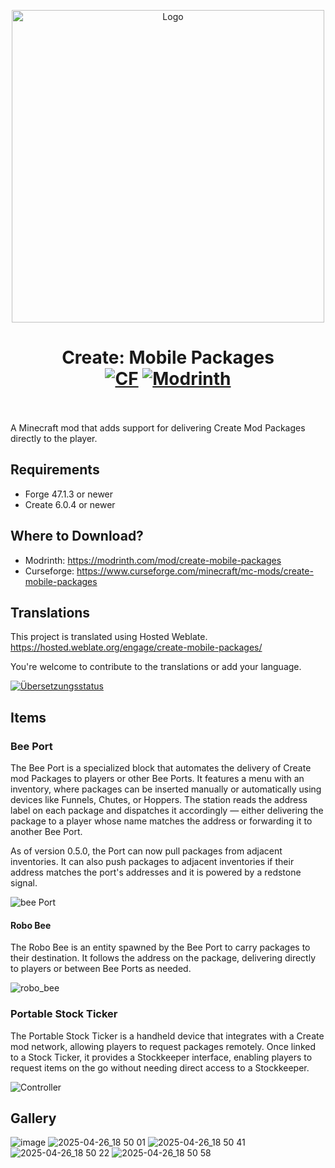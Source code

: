 <p align="center"><img src="https://github.com/user-attachments/assets/f36c5f43-2852-40fb-8535-4e7ad269eeda" alt="Logo" width="500"></p>
<h1 align="center">Create: Mobile Packages  <br>
  <a href="https://www.curseforge.com/minecraft/mc-mods/create-mobile-packages"><img src="https://cf.way2muchnoise.eu/1232978.svg" alt="CF"></a>
  <a href="https://modrinth.com/mod/create-mobile-packages"><img src="https://img.shields.io/modrinth/dt/create-mobile-packages?logo=modrinth&label=&suffix=%20&style=flat&color=242629&labelColor=5ca424&logoColor=1c1c1c" alt="Modrinth"></a>
  <br></br>
</h1>

A Minecraft mod that adds support for delivering Create Mod Packages directly to the player.

## Requirements
- Forge 47.1.3 or newer
- Create 6.0.4 or newer

## Where to Download?
- Modrinth: https://modrinth.com/mod/create-mobile-packages
- Curseforge: https://www.curseforge.com/minecraft/mc-mods/create-mobile-packages

## Translations 
This project is translated using Hosted Weblate. https://hosted.weblate.org/engage/create-mobile-packages/

You're welcome to contribute to the translations or add your language.

<a href="https://hosted.weblate.org/engage/create-mobile-packages/">
<img src="https://hosted.weblate.org/widget/create-mobile-packages/mc1-20-1dev/multi-auto.svg" alt="Übersetzungsstatus" />
</a>

## Items
### Bee Port
The Bee Port is a specialized block that automates the delivery of Create mod Packages to players or other Bee Ports. It features a menu with an inventory, where packages can be inserted manually or automatically using devices like Funnels, Chutes, or Hoppers. The station reads the address label on each package and dispatches it accordingly — either delivering the package to a player whose name matches the address or forwarding it to another Bee Port.

As of version 0.5.0, the Port can now pull packages from adjacent inventories. It can also push packages to adjacent inventories if their address matches the port's addresses and it is powered by a redstone signal.

![bee Port](https://github.com/user-attachments/assets/3b15287e-44fc-4ebc-9e59-a38fc2a5da49)

#### Robo Bee
The Robo Bee is an entity spawned by the Bee Port to carry packages to their destination. It follows the address on the package, delivering directly to players or between Bee Ports as needed.

![robo_bee](https://github.com/user-attachments/assets/9b78670f-a2f8-4343-bd58-5936103a9596)

### Portable Stock Ticker
The Portable Stock Ticker is a handheld device that integrates with a Create mod network, allowing players to request packages remotely. Once linked to a Stock Ticker, it provides a Stockkeeper interface, enabling players to request items on the go without needing direct access to a Stockkeeper.

![Controller](https://github.com/user-attachments/assets/d8a85e58-3ffa-4c2a-8b74-48f6c2b76642)

## Gallery

![image](https://github.com/user-attachments/assets/80b6f028-61f9-415a-aa4d-bd911d1d1997)
![2025-04-26_18 50 01](https://github.com/user-attachments/assets/d72e3a48-b483-4a6a-8fa8-ead40c0378fb)
![2025-04-26_18 50 41](https://github.com/user-attachments/assets/8cbd9682-4d5f-4794-ba9a-21fde17896f1)
![2025-04-26_18 50 22](https://github.com/user-attachments/assets/4d6c14af-a424-43c3-b0e5-4059b0de4202)
![2025-04-26_18 50 58](https://github.com/user-attachments/assets/8632046a-65a3-45e8-ab9a-7ba53ef235b4)

